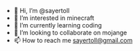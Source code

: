 - 👋 Hi, I’m @sayertoll
- 👀 I’m interested in minecraft
- 🌱 I’m currently learning coding
- 💞️ I’m looking to collaborate on mojange
- 📫 How to reach me sayertoll@gmail.com

<!---
sayertoll/sayertoll is a ✨ special ✨ repository because its `README.md` (this file) appears on your GitHub profile.
You can click the Preview link to take a look at your changes.
--->
